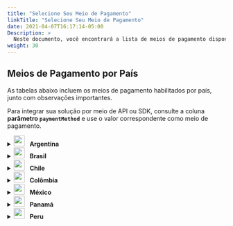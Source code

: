 ```yaml
---
title: "Selecione Seu Meio de Pagamento"
linkTitle: "Selecione Seu Meio de Pagamento"
date: 2021-04-07T16:17:14-05:00
Description: >
  Neste documento, você encontrará a lista de meios de pagamento disponíveis no PayU.
weight: 30
---
```


## Meios de Pagamento por País

As tabelas abaixo incluem os meios de pagamento habilitados por país, junto com observações importantes.

Para integrar sua solução por meio de API ou SDK, consulte a coluna **parâmetro `paymentMethod`** e use o valor correspondente como meio de pagamento.

<details id="argentina">

<summary><img src="/assets/Argentina.png" width="25px"/> &nbsp; <b>Argentina</b></summary>

<table style="width: 100%; table-layout: fixed;">
  <thead>
    <tr>
      <th></th>
      <th>Meio de pagamento</th>
      <th>Parâmetro <code>paymentMethod</code></th>
      <th>Tipo</th>
      <th>Observações</th>
    </tr>
  </thead>
  <tbody>
    <tr>
      <td><img src="/assets/PaymentMethods/american.png" width="80px" alt="American Express"/></td>
      <td>American Express</td>
      <td><code>AMEX</code></td>
      <td>Cartão de crédito</td>
      <td></td>
    </tr>
    <tr>
      <td><img src="/assets/PaymentMethods/argencard.png" width="80px" alt="Argencard"/></td>
      <td>Argencard</td>
      <td><code>ARGENCARD</code></td>
      <td>Cartão de crédito</td>
      <td></td>
    </tr>
    <tr>
      <td><img src="/assets/PaymentMethods/cabal.png" width="80px" alt="Cabal"/></td>
      <td>Cabal</td>
      <td><code>CABAL</code></td>
      <td>Cartão de crédito</td>
      <td></td>
    </tr>
    <tr>
      <td><img src="/assets/PaymentMethods/cencosud.png" width="80px" alt="Cencosud"/></td>
      <td>Cencosud</td>
      <td><code>CENCOSUD</code></td>
      <td>Cartão de crédito</td>
      <td></td>
    </tr>
    <tr>
      <td><img src="/assets/PaymentMethods/cobro-express.png" width="80px" alt="Cobro Express"/></td>
      <td>Cobro Express</td>
      <td><code>COBRO_EXPRESS</code></td>
      <td>Dinheiro</td>
      <td></td>
    </tr>
    <tr>
      <td><img src="/assets/PaymentMethods/diners.png" width="80px" alt="Diners"/></td>
      <td>Diners</td>
      <td><code>DINERS</code></td>
      <td>Cartão de crédito</td>
      <td></td>
    </tr>
    <tr>
      <td><img src="/assets/PaymentMethods/master.png" width="80px" alt="Mastercard"/></td>
      <td>Mastercard</td>
      <td><code>MASTERCARD</code></td>
      <td>Cartão de crédito</td>
      <td><strong>Cartões aceitos</strong>: CRM Falabella, Nativa, Cordial, Cordobesa e Nexo.</td>
    </tr>
<tr>
  <td><img src="/assets/PaymentMethods/naranja.png" width="80px" alt="Naranja"/></td>
  <td>Naranja</td>
  <td><code>NARANJA</code></td>
  <td>Cartão de crédito</td>
  <td>
    <details>
      <summary><strong>Consideração especial</strong></summary>
      <p><strong>Consideração especial:</strong> Cartões de crédito Naranja X (BIN 589562)</p>
      <p>Os cartões de crédito Naranja X apresentam um comportamento específico no processo de validação do número do cartão (OCR):</p>
      <ul>
        <li><strong>Até 17 de abril de 2023:</strong> Os cartões físicos eram emitidos utilizando o algoritmo Luhn 11 para o dígito verificador.</li>
        <li><strong>Atualmente:</strong> Todos os novos cartões são emitidos utilizando o algoritmo padrão Luhn 10.</li>
      </ul>
      <p><strong>Status atual:</strong></p>
      <ul>
        <li>Mais de 80% dos cartões físicos ativos já utilizam Luhn 10.</li>
        <li>Uma pequena porcentagem ainda opera com Luhn 11, que será gradualmente descontinuado à medida que os cartões forem renovados.</li>
        <li>Todos os cartões virtuais Naranja X no aplicativo já utilizam Luhn 10.</li>
      </ul>
      <p><strong>Recomendações para os integradores:</strong></p>
      <ul>        
        <li>Implementar validação dupla para o BIN 589562, aceitando os algoritmos Luhn 10 e Luhn 11.</li>
        <li>Como alternativa, ignorar a validação do dígito verificador para esse BIN específico e validar apenas o número do BIN.</li>
      </ul>
      <p>Essas opções ajudam a evitar recusas desnecessárias em transações válidas que ainda utilizam o algoritmo Luhn 11.</p>
    </details>
  </td>
</tr>
    <tr>
      <td><img src="/assets/PaymentMethods/pago-facil.png" width="80px" alt="PAGOFACIL"/></td>
      <td>PAGOFACIL</td>
      <td><code>PAGOFACIL</code></td>
      <td>Dinheiro</td>
      <td></td>
    </tr>
    <tr>
      <td><img src="/assets/PaymentMethods/rapi-pago.png" width="80px" alt="RAPIPAGO"/></td>
      <td>RAPIPAGO</td>
      <td><code>RAPIPAGO</code></td>
      <td>Dinheiro</td>
      <td></td>
    </tr>
    <tr>
      <td><img src="/assets/PaymentMethods/shopping.png" width="80px" alt="Shopping"/></td>
      <td>Shopping</td>
      <td><code>SHOPPING</code></td>
      <td>Cartão de crédito</td>
      <td></td>
    </tr>
    <tr>
      <td><img src="/assets/PaymentMethods/visa.png" width="80px" alt="VISA Crédito"/></td>
      <td>VISA</td>
      <td><code>VISA</code></td>
      <td>Cartão de crédito</td>
      <td><strong>Cartões aceitos</strong>: Shopping, Nativa, Credimas e Nevada.</td>
    </tr>
    <tr>
      <td><img src="/assets/PaymentMethods/visa.png" width="80px" alt="VISA Débito"/></td>
      <td>VISA</td>
      <td><code>VISA_DEBIT</code></td>
      <td>Cartão de débito</td>
      <td></td>
    </tr>
  </tbody>
</table>

</details>

<details id="brazil">

<summary><img src="/assets/Brasil.png" width="25px"/> &nbsp; <b>Brasil</b></summary>

<table style="width: 100%; table-layout: fixed;">
  <thead>
    <tr>
      <th></th>
      <th>Meio de pagamento</th>
      <th>Parâmetro <code>paymentMethod</code></th>
      <th>Tipo</th>
      <th>Observações</th>
    </tr>
  </thead>
  <tbody>
    <tr>
      <td><img src="/assets/PaymentMethods/american.png" width="80px" alt="American Express"/></td>
      <td>American Express</td>
      <td><code>AMEX</code></td>
      <td>Cartão de crédito</td>
      <td></td>
    </tr>
    <tr>
      <td><img src="/assets/PaymentMethods/boleto-bancario.png" width="80px" alt="Boleto Bancário"/></td>
      <td>Boleto Bancário</td>
      <td><code>BOLETO_BANCARIO</code></td>
      <td>Dinheiro</td>
      <td>Não compensa em finais de semana ou feriados.</td>
    </tr>
    <tr>
      <td><img src="/assets/PaymentMethods/elo.png" width="80px" alt="Elo"/></td>
      <td>Elo</td>
      <td><code>ELO</code></td>
      <td>Cartão de crédito</td>
      <td></td>
    </tr>
    <tr>
      <td><img src="/assets/PaymentMethods/google_pay.png" width="80px" alt="Google Pay"/></td>
      <td>Google Pay</td>
      <td><code>GOOGLE_PAY</code></td>
      <td>Serviço de pagamento móvel</td>
      <td></td>
    </tr>
    <tr>
      <td><img src="/assets/PaymentMethods/hipercard.png" width="80px" alt="Hipercard"/></td>
      <td>Hipercard</td>
      <td><code>HIPERCARD</code></td>
      <td>Cartão de crédito</td>
      <td></td>
    </tr>
    <tr>
      <td><img src="/assets/PaymentMethods/itau.png" width="80px" alt="TEF Itaú"/></td>
      <td>TEF Itaú</td>
      <td><code>ITAU</code></td>
      <td>Transferência bancária</td>
      <td>Disponível apenas para contas Itaú.</td>
    </tr>
    <tr>
      <td><img src="/assets/PaymentMethods/pix.png" width="80px" alt="PIX"/></td>
      <td>PIX</td>
      <td><code>PIX</code></td>
      <td>Pagamento instantâneo</td>
      <td></td>
    </tr>
    <tr>
      <td><img src="/assets/PaymentMethods/master.png" width="80px" alt="Mastercard"/></td>
      <td>Mastercard</td>
      <td><code>MASTERCARD</code></td>
      <td>Cartão de crédito</td>
      <td></td>
    </tr>
    <tr>
      <td><img src="/assets/PaymentMethods/visa.png" width="80px" alt="VISA"/></td>
      <td>VISA</td>
      <td><code>VISA</code></td>
      <td>Cartão de crédito</td>
      <td></td>
    </tr>
  </tbody>
</table>

</details>

<details id="chile">

<summary><img src="/assets/Chile.png" width="25px"/> &nbsp; <b>Chile</b></summary>

<table style="width: 100%; table-layout: fixed;">
  <thead>
    <tr>
      <th></th>
      <th>Método de pagamento</th>
      <th>Parâmetro <code>paymentMethod</code></th>
      <th>Tipo</th>      
    </tr>
  </thead>
  <tbody>
    <tr>
      <td><img src="/assets/PaymentMethods/american.png" width="80px" alt="American Express"/></td>
      <td>American Express</td>
      <td><code>AMEX</code></td>
      <td>Cartão de crédito</td>      
    </tr>
    <tr>
      <td><img src="/assets/PaymentMethods/master.png" width="80px" alt="Mastercard"/></td>
      <td>Mastercard</td>
      <td><code>MASTERCARD</code></td>
      <td>Cartão de crédito</td>      
    </tr>
    <tr>
      <td><img src="/assets/PaymentMethods/master.png" width="80px" alt="Mastercard Débito"/></td>
      <td>Mastercard</td>
      <td><code>MASTERCARD_DEBIT</code></td>
      <td>Cartão de débito</td>      
    </tr>
    <tr>
      <td><img src="/assets/PaymentMethods/red-compra.png" width="80px" alt="Redcompra"/></td>
      <td>Redcompra</td>
      <td><code>TRANSBANK_DEBIT</code></td>
      <td>Cartão de débito / cartão pré-pago</td>      
    </tr>
    <tr>
      <td><img src="/assets/PaymentMethods/visa.png" width="80px" alt="VISA Crédito"/></td>
      <td>VISA</td>
      <td><code>VISA</code></td>
      <td>Cartão de crédito</td>      
    </tr>
    <tr>
      <td><img src="/assets/PaymentMethods/visa.png" width="80px" alt="VISA Débito"/></td>
      <td>VISA</td>
      <td><code>VISA_DEBIT</code></td>
      <td>Cartão de débito</td>      
    </tr>
  </tbody>
</table>

</details>

<details id="colombia">

<summary><img src="/assets/Colombia.png" width="25px"/> &nbsp; <b>Colômbia</b></summary>

<table style="width: 100%; table-layout: fixed;">
  <thead>
    <tr>
      <th></th>
      <th>Método de pagamento</th>
      <th>Parâmetro <code>paymentMethod</code></th>
      <th>Tipo</th>
      <th>Observações</th>
    </tr>
  </thead>
  <tbody>
    <tr>
      <td><img src="/assets/PaymentMethods/american.png" width="80px"/></td>
      <td>American Express</td>
      <td><code>AMEX</code></td>
      <td>Cartão de crédito</td>
      <td></td>
    </tr>
    <tr>
      <td><img src="/assets/PaymentMethods/banco-de-bogota.png" width="80px"/></td>
      <td>Banco de Bogotá</td>
      <td><code>BANK_REFERENCED</code></td>
      <td>Referência bancária</td>
      <td></td>
    </tr>
    <tr>
      <td><img src="/assets/PaymentMethods/bancolombia.png" width="80px"/></td>
      <td>Bancolombia</td>
      <td><code>BANK_REFERENCED</code></td>
      <td>Referência bancária</td>
      <td></td>
    </tr>
    <tr>
      <td><img src="/assets/PaymentMethods/bancolombiabutton.png" width="80px"/></td>
      <td>Botão Bancolombia</td>
      <td><code>BANCOLOMBIA_BUTTON</code></td>
      <td>Transferência bancária</td>
      <td></td>
    </tr>
    <tr>
      <td><img src="/assets/PaymentMethods/codensa.png" width="80px"/></td>
      <td>Codensa</td>
      <td><code>CODENSA</code></td>
      <td>Cartão de crédito</td>
      <td></td>
    </tr>
    <tr>
      <td><img src="/assets/PaymentMethods/davivienda.png" width="80px"/></td>
      <td>Davivienda</td>
      <td><code>BANK_REFERENCED</code></td>
      <td>Referência bancária</td>
      <td></td>
    </tr>
    <tr>
      <td><img src="/assets/PaymentMethods/diners.png" width="80px"/></td>
      <td>Diners</td>
      <td><code>DINERS</code></td>
      <td>Cartão de crédito</td>
      <td></td>
    </tr>
    <tr>
      <td><img src="/assets/PaymentMethods/efecty.png" width="80px"/></td>
      <td>Efecty</td>
      <td><code>EFECTY</code></td>
      <td>Dinheiro</td>
      <td></td>
    </tr>
    <tr>
      <td><img src="/assets/PaymentMethods/google_pay.png" width="80px"/></td>
      <td>Google Pay</td>
      <td><code>GOOGLE_PAY</code></td>
      <td>Serviço de pagamento móvel</td>
      <td></td>
    </tr>
    <tr>
      <td><img src="/assets/PaymentMethods/master.png" width="80px"/></td>
      <td>Mastercard</td>
      <td><code>MASTERCARD</code></td>
      <td>Cartão de crédito</td>
      <td></td>
    </tr>
    <tr>
      <td><img src="/assets/PaymentMethods/master.png" width="80px"/></td>
      <td>Mastercard</td>
      <td><code>MASTERCARD</code></td>
      <td>Cartão de débito</td>
      <td></td>
    </tr>
    <tr>
      <td><img src="/assets/PaymentMethods/nequi.png" width="80px"/></td>
      <td>Nequi</td>
      <td><code>NEQUI</code></td>
      <td>Serviço de pagamento móvel</td>
      <td></td>
    </tr>
    <tr>
      <td><img src="/assets/PaymentMethods/pse_logo.png" width="80px"/></td>
      <td>PSE</td>
      <td><code>PSE</code></td>
      <td>Transferência bancária</td>
      <td>O PSE permite que seus clientes paguem usando Nequi e Daviplata.</td>
    </tr>
    <tr>
      <td><img src="/assets/PaymentMethods/bre-b.png" width="80px"/></td>
      <td>QR Bre-B</td>
      <td><code>REDEBAN_INTEROPERABLE</code><br><code>_QR</code></td>
      <td>Transferência bancária</td>
      <td></td>
    </tr>    
    <tr>
      <td><img src="/assets/PaymentMethods/su-red.png" width="80px"/></td>
      <td>Su Red</td>
      <td><code>OTHERS_CASH</code></td>
      <td>Dinheiro</td>
      <td><b>Pontos de pagamento</b>: PagaTodo, Gana Gana, Gana, Acertemos, Apuestas Cúcuta 75, Su Chance, La Perla, Apuestas Unidas, JER.</td>
    </tr>
    <tr>
      <td><img src="/assets/PaymentMethods/visa.png" width="80px"/></td>
      <td>VISA</td>
      <td><code>VISA</code></td>
      <td>Cartão de crédito</td>
      <td></td>
    </tr>
    <tr>
      <td><img src="/assets/PaymentMethods/visa.png" width="80px"/></td>
      <td>VISA</td>
      <td><code>VISA_DEBIT</code></td>
      <td>Cartão de débito</td>
      <td></td>
    </tr>
  </tbody>
</table>

</details>

<details id="mexico">

<summary><img src="/assets/Mexico.png" width="25px"/> &nbsp; <b>México</b></summary>

<div class="paymentMethods"></div>

<table style="width: 100%; table-layout: fixed;">
  <thead>
    <tr>
      <th></th>
      <th>Método de pagamento</th>
      <th>Parâmetro <code>paymentMethod</code></th>
      <th>Tipo</th>      
    </tr>
  </thead>
  <tbody>
    <tr>
      <td><img src="/assets/PaymentMethods/american.png" width="80px" alt="American Express"/></td>
      <td>American Express</td>
      <td><code>AMEX</code></td>
      <td>Cartão de crédito</td>      
    </tr>
    <tr>
      <td><img src="/assets/PaymentMethods/bbva.png" width="80px" alt="BBVA Bancomer"/></td>
      <td>BBVA Bancomer</td>
      <td><code>BANK_REFERENCED</code></td>
      <td>Referência bancária</td>      
    </tr>
    <tr>
      <td><img src="/assets/PaymentMethods/farmaciabenavides.png" width="80px" alt="Farmacias Benavides"/></td>
      <td>Farmacias Benavides</td>
      <td><code>OTHERS_CASH_MX</code></td>
      <td>Dinheiro</td>      
    </tr>
    <tr>
      <td><img src="/assets/PaymentMethods/farmaciasahorro.png" width="80px" alt="Farmacias del Ahorro"/></td>
      <td>Farmacias del Ahorro</td>
      <td><code>OTHERS_CASH_MX</code></td>
      <td>Dinheiro</td>      
    </tr>
    <tr>
      <td><img src="/assets/PaymentMethods/master.png" width="80px" alt="Mastercard"/></td>
      <td>Mastercard</td>
      <td><code>MASTERCARD</code></td>
      <td>Cartão de crédito / Cartão de débito</td>      
    </tr>
    <tr>
      <td><img src="/assets/PaymentMethods/oxxo.png" width="80px" alt="Oxxo"/></td>
      <td>Oxxo</td>
      <td><code>OXXO</code></td>
      <td>Dinheiro</td>      
    </tr>
    <tr>
      <td><img src="/assets/PaymentMethods/7eleven.png" width="80px" alt="Seven Eleven"/></td>
      <td>Seven Eleven</td>
      <td><code>SEVEN_ELEVEN</code></td>
      <td>Dinheiro</td>      
    </tr>
    <tr>
      <td><img src="/assets/PaymentMethods/spei.png" width="80px" alt="SPEI"/></td>
      <td>SPEI</td>
      <td><code>SPEI</code></td>
      <td>Transferência bancária</td>      
    </tr>
    <tr>
      <td><img src="/assets/PaymentMethods/visa.png" width="80px" alt="VISA"/></td>
      <td>VISA</td>
      <td><code>VISA</code></td>
      <td>Cartão de crédito / Cartão de débito</td>      
    </tr>
  </tbody>
</table>

</details>

<details id="panama">

<summary><img src="/assets/Panama.png" width="25px"/> &nbsp; <b>Panamá</b></summary>

<table style="width: 100%; table-layout: fixed;">
  <thead>
    <tr>
      <th></th>
      <th>Método de pagamento</th>
      <th>Parâmetro <code>paymentMethod</code></th>
      <th>Tipo</th>      
    </tr>
  </thead>
  <tbody>
    <tr>
      <td><img src="/assets/PaymentMethods/master.png" width="80px" alt="Mastercard"/></td>
      <td>Mastercard</td>
      <td><code>MASTERCARD</code></td>
      <td>Cartão de crédito</td>      
    </tr>
    <tr>
      <td><img src="/assets/PaymentMethods/visa.png" width="80px" alt="VISA"/></td>
      <td>VISA</td>
      <td><code>VISA</code></td>
      <td>Cartão de crédito</td>      
    </tr>
  </tbody>
</table>

</details>

<details id="peru">

<summary><img src="/assets/Peru.png" width="25px"/> &nbsp; <b>Peru</b></summary>

<table style="width: 100%; table-layout: fixed;">
  <thead>
    <tr>
      <th></th>
      <th>Método de pagamento</th>
      <th>Parâmetro <code>paymentMethod</code></th>
      <th>Tipo</th>      
    </tr>
  </thead>
  <tbody>
    <tr>
      <td><img src="/assets/PaymentMethods/american.png" width="80px" alt="American Express"/></td>
      <td>American Express</td>
      <td><code>AMEX</code></td>
      <td>Cartão de crédito</td>      
    </tr>
    <tr>
      <td><img src="/assets/PaymentMethods/diners.png" width="80px" alt="Diners"/></td>
      <td>Diners</td>
      <td><code>DINERS</code></td>
      <td>Cartão de crédito</td>      
    </tr>
    <tr>
      <td><img src="/assets/PaymentMethods/master.png" width="80px" alt="Mastercard"/></td>
      <td>Mastercard</td>
      <td><code>MASTERCARD</code></td>
      <td>Cartão de crédito</td>      
    </tr>
    <tr>
      <td><img src="/assets/PaymentMethods/master.png" width="80px" alt="Mastercard Debit"/></td>
      <td>Mastercard</td>
      <td><code>MASTERCARD_DEBIT</code></td>
      <td>Cartão de débito</td>      
    </tr>
    <tr>
      <td><img src="/assets/PaymentMethods/pago-efectivo.png" width="80px" alt="PAGOEFECTIVO"/></td>
      <td>PAGOEFECTIVO</td>
      <td><code>PAGOEFECTIVO</code></td>
      <td>Dinheiro</td>      
    </tr>
    <tr>
      <td><img src="/assets/PaymentMethods/visa.png" width="80px" alt="VISA"/></td>
      <td>VISA</td>
      <td><code>VISA</code></td>
      <td>Cartão de crédito</td>      
    </tr>
    <tr>
      <td><img src="/assets/PaymentMethods/visa.png" width="80px" alt="VISA Debit"/></td>
      <td>VISA</td>
      <td><code>VISA_DEBIT</code></td>
      <td>Cartão de débito</td>      
    </tr>
    <tr>
      <td><img src="/assets/PaymentMethods/yape.png" width="80px" alt="Yape"/></td>
      <td>Yape</td>
      <td><code>YAPE</code></td>
      <td>Serviço de pagamento móvel</td>      
    </tr>
  </tbody>
</table>

</details>
